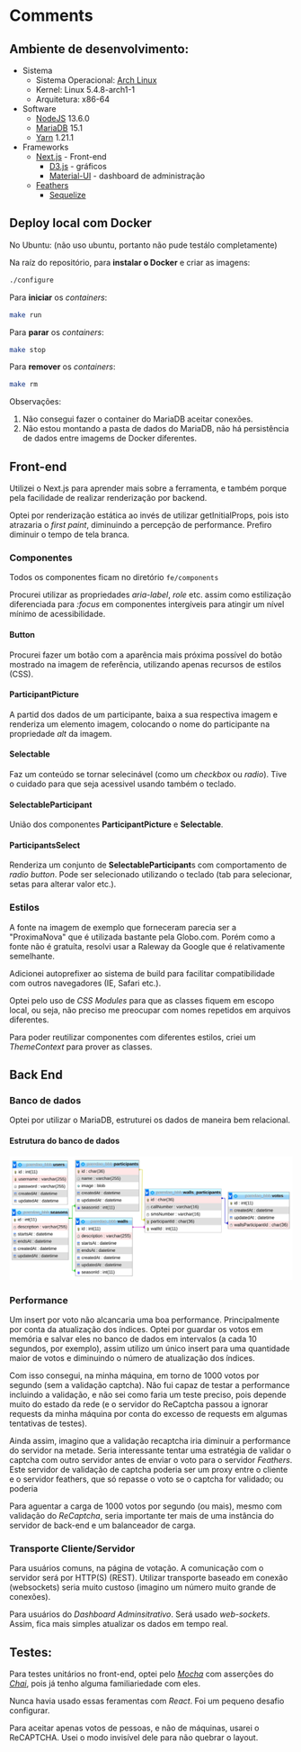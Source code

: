 # Comments

## Ambiente de desenvolvimento:
- Sistema
  - Sistema Operacional: [Arch Linux](https://www.archlinux.org/)
  - Kernel: Linux 5.4.8-arch1-1
  - Arquitetura: x86-64
- Software
  - [NodeJS](https://nodejs.org/) 13.6.0
  - [MariaDB](https://mariadb.org/) 15.1
  - [Yarn](https://yarnpkg.com/) 1.21.1
- Frameworks
  - [Next.js](https://nextjs.org/) - Front-end
    - [D3.js](https://d3js.org/) - gráficos
    - [Material-UI](https://material-ui.com/) - dashboard de administração
  - [Feathers](https://feathersjs.com/)
    - [Sequelize](https://sequelize.org/)

## Deploy local com Docker

No Ubuntu:  (não uso ubuntu, portanto não pude testálo completamente)

Na raíz do repositório, para **instalar o Docker** e criar as imagens:
```sh
./configure
```

Para **iniciar** os *containers*:
```sh
make run
```

Para **parar** os *containers*:
```sh
make stop
```

Para **remover** os *containers*:
```sh
make rm
```

Observações:
1. Não consegui fazer o container do MariaDB aceitar conexões.
2. Não estou montando a pasta de dados do MariaDB, não há persistência de dados entre imagems de Docker diferentes.

## Front-end

Utilizei o Next.js para aprender mais sobre a ferramenta, e também porque pela facilidade de realizar renderização por backend.

Optei por renderização estática ao invés de utilizar getInitialProps, pois isto atrazaria o *first paint*, diminuindo a percepção de performance. Prefiro diminuir o tempo de tela branca.


### Componentes

Todos os componentes ficam no diretório `fe/components`

Procurei utilizar as propriedades *aria-label*, *role* etc. assim como estilização diferenciada para *:focus* em componentes intergíveis para atingir um nível mínimo de acessibilidade.

#### Button

Procurei fazer um botão com a aparência mais próxima possível do botão mostrado na imagem de referência, utilizando apenas recursos de estilos (CSS).


#### ParticipantPicture

A partid dos dados de um participante, baixa a sua respectiva imagem e renderiza um elemento imagem, colocando o nome do participante na propriedade *alt* da imagem.


#### Selectable

Faz um conteúdo se tornar selecinável (como um *checkbox* ou *radio*).
Tive o cuidado para que seja acessivel usando também o teclado.


#### SelectableParticipant

União dos componentes **ParticipantPicture** e **Selectable**.


#### ParticipantsSelect

Renderiza um conjunto de **SelectableParticipant**s com comportamento de *radio button*. Pode ser selecionado utilizando o teclado (tab para selecionar, setas para alterar valor etc.).


### Estilos

A fonte na imagem de exemplo que forneceram parecia ser a "ProximaNova" que é utilizada bastante pela Globo.com. Porém como a fonte não é gratuíta, resolvi usar a Raleway da Google que é relativamente semelhante.

Adicionei autoprefixer ao sistema de build para facilitar compatibilidade com outros navegadores (IE, Safari etc.).

Optei pelo uso de *CSS Modules* para que as classes fiquem em escopo local, ou seja, não preciso me preocupar com nomes repetidos em arquivos diferentes.

Para poder reutilizar componentes com diferentes estilos, criei um *ThemeContext* para prover as classes.



## Back End

### Banco de dados
Optei por utilizar o MariaDB, estruturei os dados de maneira bem relacional.

#### Estrutura do banco de dados
![DatabaseStructure](database_structure.png)

### Performance

Um insert por voto não alcancaria uma boa performance. Principalmente por conta da atualização dos índices. Optei por guardar os votos em memória e salvar eles no banco de dados em intervalos (a cada 10 segundos, por exemplo), assim utilizo um único insert para uma quantidade maior de votos e diminuindo o número de atualização dos índices.

Com isso consegui, na minha máquina, em torno de 1000 votos por segundo (sem a validação captcha). Não fui capaz de testar a performance incluindo a validação, e não sei como faria um teste preciso, pois depende muito do estado da rede (e o servidor do ReCaptcha passou a ignorar requests da minha máquina por conta do excesso de requests em algumas tentativas de testes).

Ainda assim, imagino que a validação recaptcha iria diminuir a performance do servidor na metade. Seria interessante tentar uma estratégia de validar o captcha com outro servidor antes de enviar o voto para o servidor *Feathers*. Este servidor de validação de captcha poderia ser um proxy entre o cliente e o servidor feathers, que só repasse o voto se o captcha for validado; ou poderia

Para aguentar a carga de 1000 votos por segundo (ou mais), mesmo com validação do *ReCaptcha*, seria importante ter mais de uma instância do servidor de back-end e um balanceador de carga.

### Transporte Cliente/Servidor

Para usuários comuns, na página de votação. A comunicação com o servidor será por HTTP(S) (REST). Utilizar transporte baseado em conexão (websockets) seria muito custoso (imagino um número muito grande de conexões).

Para usuários do *Dashboard Adminsitrativo*. Será usado *web-sockets*. Assim, fica mais simples atualizar os dados em tempo real.


## Testes:

Para testes unitários no front-end, optei pelo [*Mocha*](https://mochajs.org/) com asserções do [*Chai*](https://www.chaijs.com/), pois já tenho alguma familiariedade com eles.

Nunca havia usado essas feramentas com *React*. Foi um pequeno desafio configurar.


Para aceitar apenas votos de pessoas, e não de máquinas, usarei o ReCAPTCHA.
Usei o modo invisível dele para não quebrar o layout.


